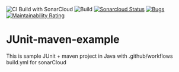![CI Build with SonarCloud](https://github.com/SVyatkin/junit-java-example/workflows/CI%20Build%20with%20SonarCloud/badge.svg)
![Build](https://github.com/SVyatkin/junit-java-example/workflows/Build/badge.svg)
[![Sonarcloud Status](https://sonarcloud.io/api/project_badges/measure?project=SVyatkin_junit-java-example&metric=alert_status)](https://sonarcloud.io/dashboard?id=SVyatkin_junit-java-example)
[![Bugs](https://sonarcloud.io/api/project_badges/measure?project=SVyatkin_junit-java-example&metric=bugs)](https://sonarcloud.io/dashboard?id=SVyatkin_junit-java-example)
[![Maintainability Rating](https://sonarcloud.io/api/project_badges/measure?project=SVyatkin_junit-java-example&metric=sqale_rating)](https://sonarcloud.io/dashboard?id=SVyatkin_junit-java-example)

# JUnit-maven-example
This is sample JUnit + maven  project in Java with .github/workflows build.yml for sonarCloud

